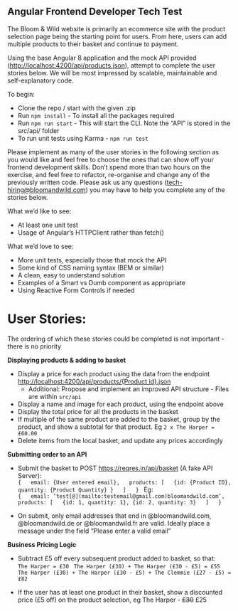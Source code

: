 ## **Angular Frontend Developer Tech Test**

The Bloom & Wild website is primarily an ecommerce site with the product selection page being the starting point for users. From here, users can add multiple products to their basket and continue to payment.

 Using the base Angular 8 application and the mock API provided ([http://localhost:4200/api/products.json](http://localhost:4200/api/products.json)), attempt to complete the user stories below. We will be most impressed by scalable, maintainable and self-explanatory code.

To begin:
-   Clone the repo / start with the given .zip
-   Run `npm install` - To install all the packages required
-   Run `npm run start` - This will start the CLI. Note the “API” is stored in the src/api/ folder
-   To run unit tests using Karma - `npm run test`
    
Please implement as many of the user stories in the following section as you would like and feel free to choose the ones that can show off your frontend development skills. Don’t spend more than two hours on the exercise, and feel free to refactor, re-organise and change any of the previously written code. Please ask us any questions ([tech-hiring@bloomandwild.com](mailto:tech-hiring@bloomandwild.com)) you may have to help you complete any of the stories below.

What we’d like to see:

-   At least one unit test
-   Usage of Angular’s HTTPClient rather than fetch()
    
What we’d love to see:
- More unit tests, especially those that mock the API
- Some kind of CSS naming syntax (BEM or similar)
- A clean, easy to understand solution
- Examples of a Smart vs Dumb component as appropriate
- Using Reactive Form Controls if needed
    

# User Stories:
 The ordering of which these stories could be completed is not important - there is no priority

  
**Displaying products & adding to basket**
-   Display a price for each product using the data from the endpoint [http://localhost:4200/api/products/{Product id}.json](http://localhost:4200/api/products/1.json)
	- Additional: Propose and implement an improved API structure - Files are within `src/api`
-   Display a name and image for each product, using the endpoint above
-   Display the total price for all the products in the basket
-   If multiple of the same product are added to the basket, group by the product, and show a subtotal for that product. Eg `2 x The Harper = £60.00`
-   Delete items from the local basket, and update any prices accordingly
 
**Submitting order to an API**

 -   Submit the basket to POST https://reqres.in/api/basket (A fake API Server):  
   ` {  
    email: {User entered email},  
    products: [  
    {id: {Product ID}, quantity: {Product Quantity} }  
    ]  
    }  `
    Eg:  
    `{  
    email: ‘test[@](mailto:testemail@gmail.com)bloomandwild.com’,  
    products: [  
    {id: 1, quantity: 1}, {id: 2, quantity: 3}  
    ]  
    }`
  
-   On submit, only email addresses that end in @bloomandwild.com, @bloomandwild.de or @bloomandwild.fr are valid. Ideally place a message under the field “Please enter a valid email”
    
**Business Pricing Logic**
-   Subtract £5 off every subsequent product added to basket, so that:  
   ` The Harper = £30  `
    `The Harper (£30) + The Harper (£30 - £5) = £55  `
    `The Harper (£30) + The Harper (£30 - £5) + The Clemmie (£27 - £5) = £82`
    
-   If the user has at least one product in their basket, show a discounted price (£5 off) on the product selection, eg The Harper - ~~£30~~  £25
